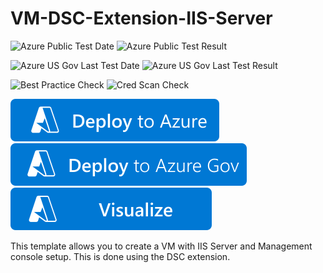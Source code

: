 # VM-DSC-Extension-IIS-Server

![Azure Public Test Date](https://azurequickstartsservice.blob.core.windows.net/badges/demos/dsc-extension-iis-server-windows-vm/PublicLastTestDate.svg)
![Azure Public Test Result](https://azurequickstartsservice.blob.core.windows.net/badges/demos/dsc-extension-iis-server-windows-vm/PublicDeployment.svg)

![Azure US Gov Last Test Date](https://azurequickstartsservice.blob.core.windows.net/badges/demos/dsc-extension-iis-server-windows-vm/FairfaxLastTestDate.svg)
![Azure US Gov Last Test Result](https://azurequickstartsservice.blob.core.windows.net/badges/demos/dsc-extension-iis-server-windows-vm/FairfaxDeployment.svg)

![Best Practice Check](https://azurequickstartsservice.blob.core.windows.net/badges/demos/dsc-extension-iis-server-windows-vm/BestPracticeResult.svg)
![Cred Scan Check](https://azurequickstartsservice.blob.core.windows.net/badges/demos/dsc-extension-iis-server-windows-vm/CredScanResult.svg)

[![Deploy To Azure](https://raw.githubusercontent.com/Azure/azure-quickstart-templates/master/1-CONTRIBUTION-GUIDE/images/deploytoazure.svg?sanitize=true)](https://portal.azure.com/#create/Microsoft.Template/uri/https%3A%2F%2Fraw.githubusercontent.com%2Fsimplilearnaz305%2Fdsc-extension-iis-server-windows-vm%2Fmain%2Fazuredeploy.json)  
[![Deploy To Azure US Gov](https://raw.githubusercontent.com/Azure/azure-quickstart-templates/master/1-CONTRIBUTION-GUIDE/images/deploytoazuregov.svg?sanitize=true)](https://portal.azure.us/#create/Microsoft.Template/uri/https%3A%2F%2Fraw.githubusercontent.com%2Fsimplilearnaz305%2Fdsc-extension-iis-server-windows-vm%2Fmain%2Fazuredeploy.json) 
[![Visualize](https://raw.githubusercontent.com/Azure/azure-quickstart-templates/master/1-CONTRIBUTION-GUIDE/images/visualizebutton.svg?sanitize=true)](http://armviz.io/#/?load=https%3A%2F%2Fraw.githubusercontent.com%2FAzure%2Fazure-quickstart-templates%2Fmaster%2Fdemos%2Fdsc-extension-iis-server-windows-vm%2Fazuredeploy.json)

This template allows you to create a VM with IIS Server and Management console setup. This is done using the DSC extension.
